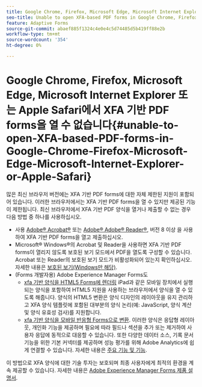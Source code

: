 ```yaml
---
title: Google Chrome, Firefox, Microsoft Edge, Microsoft Internet Explorer 또는 Apple Safari에서 XFA 기반 PDF forms을 열 수 없습니다
seo-title: Unable to open XFA-based PDF forms in Google Chrome, Firefox, Microsoft Edge, Microsoft Internet Explorer, or Apple Safari
feature: Adaptive Forms
source-git-commit: abaef885f1324c4e0e4c5d74485d5b419ff88e2b
workflow-type: tm+mt
source-wordcount: '354'
ht-degree: 0%

---
```



# Google Chrome, Firefox, Microsoft Edge, Microsoft Internet Explorer 또는 Apple Safari에서 XFA 기반 PDF forms을 열 수 없습니다{#unable-to-open-XFA-based-PDF-forms-in-Google-Chrome-Firefox-Microsoft-Edge-Microsoft-Internet-Explorer-or-Apple-Safari}

많은 최신 브라우저 버전에는 XFA 기반 PDF forms에 대한 자체 제한된 지원이 포함되어 있습니다. 이러한 브라우저에서는 XFA 기반 PDF forms을 열 수 있지만 제공된 기능이 제한됩니다. 최신 브라우저에서 XFA 기반 PDF 양식을 열거나 제출할 수 없는 경우 다음 방법 중 하나를 사용하십시오.

* 사용 [Adobe® Acrobat®](https://www.adobe.com/acrobat.html) 또는 [Adobe® Adobe® Reader®](https://get.adobe.com/reader/), 버전 8 이상 을 사용하여 XFA 기반 PDF forms을 열고 제출하십시오.
* Microsoft® Windows®의 Acrobat 및 Reader을 사용하면 XFA 기반 PDF forms이 열리지 않도록 보호된 보기 모드에서 PDF을 열도록 구성할 수 있습니다. Acrobat 또는 Reader의 보호된 보기 모드가 비활성화되어 있는지 확인하십시오. 자세한 내용은 [보호된 보기(Windows만 해당)](https://helpx.adobe.com/in/reader/using/protected-mode-windows.html).
* (Forms 개발자용) Adobe Experience Manager Forms도
   * [xfa 기반 양식을 HTML5 Forms에 렌더링](https://experienceleague.adobe.com/docs/experience-manager-65/forms/html5-forms/introduction.html?#key-capabilities-of-html-forms-br) iPad과 같은 모바일 장치에서 실행되는 양식을 포함하여 HTML5 지원을 사용하는 브라우저에서 양식을 열 수 있도록 해줍니다. 양식의 HTML5 변환은 양식 디자인의 레이아웃을 유지 관리하고 XFA 양식 템플릿에 포함된 대부분의 양식 논리(예: JavaScript, 양식 계산 및 양식 유효성 검사)를 지원합니다.
   * [xfa 기반 양식을 모바일 반응형 Forms으로 변환](https://experienceleague.adobe.com/docs/experience-manager-65/forms/adaptive-forms-basic-authoring/creating-adaptive-form.html?#create-an-adaptive-form-based-on-an-xfa-form-template). 이러한 양식은 응답형 레이아웃, 개인화 기능을 제공하며 필요에 따라 필드나 섹션을 추가 또는 제거하여 사용자 응답에 동적으로 대응할 수 있습니다. 또한 다양한 데이터 소스, 기록 문서 기능을 위한 기본 커넥터를 제공하며 성능 평가를 위해 Adobe Analytics에 쉽게 연결할 수 있습니다. 자세한 내용은 [주요 기능 및 기능](https://experienceleague.adobe.com/docs/experience-manager-cloud-service/content/forms/key-features.html).

이 방법으로 XFA 양식에 대한 기술 투자는 보호되며 최종 사용자에게 최적의 환경을 계속 제공할 수 있습니다. 자세한 내용은 [Adobe Experience Manager Forms 제품 설명서](https://experienceleague.adobe.com/docs/experience-manager-cloud-service/content/forms/home.html).
